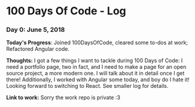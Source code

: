 # 100 Days Of Code - Log

### Day 0: June 5, 2018

**Today's Progress**: Joined 100DaysOfCode, cleared some to-dos at work; Refactored Angular code.

**Thoughts:** I got a few things I want to tackle during 100 Days of Code: I need a portfolio page, two in fact, and I need to make a page for an open source project, a more modern one. I will talk about it in detail once I get there!
Additionally, I worked with Angular some today, and boy do I hate it! Looking forward to switching to React. See smaller log for details.

**Link to work:** Sorry the work repo is private :3

